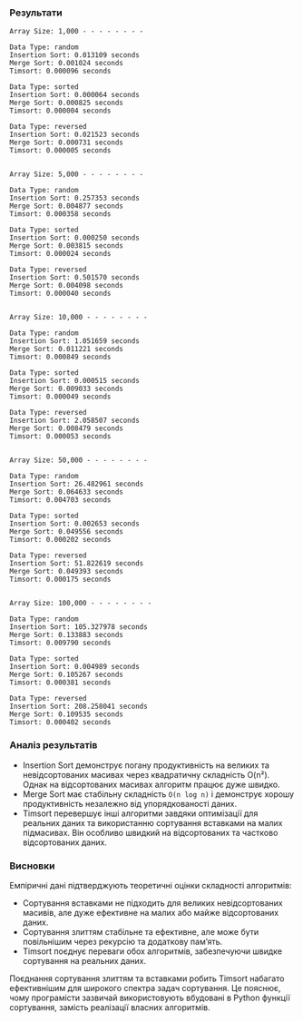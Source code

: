### Результати

```
Array Size: 1,000 - - - - - - - -

Data Type: random
Insertion Sort: 0.013109 seconds
Merge Sort: 0.001024 seconds
Timsort: 0.000096 seconds

Data Type: sorted
Insertion Sort: 0.000064 seconds
Merge Sort: 0.000825 seconds
Timsort: 0.000004 seconds

Data Type: reversed
Insertion Sort: 0.021523 seconds
Merge Sort: 0.000731 seconds
Timsort: 0.000005 seconds


Array Size: 5,000 - - - - - - - -

Data Type: random
Insertion Sort: 0.257353 seconds
Merge Sort: 0.004877 seconds
Timsort: 0.000358 seconds

Data Type: sorted
Insertion Sort: 0.000250 seconds
Merge Sort: 0.003815 seconds
Timsort: 0.000024 seconds

Data Type: reversed
Insertion Sort: 0.501570 seconds
Merge Sort: 0.004098 seconds
Timsort: 0.000040 seconds


Array Size: 10,000 - - - - - - - -

Data Type: random
Insertion Sort: 1.051659 seconds
Merge Sort: 0.011221 seconds
Timsort: 0.000849 seconds

Data Type: sorted
Insertion Sort: 0.000515 seconds
Merge Sort: 0.009033 seconds
Timsort: 0.000049 seconds

Data Type: reversed
Insertion Sort: 2.058507 seconds
Merge Sort: 0.008479 seconds
Timsort: 0.000053 seconds


Array Size: 50,000 - - - - - - - -

Data Type: random
Insertion Sort: 26.482961 seconds
Merge Sort: 0.064633 seconds
Timsort: 0.004703 seconds

Data Type: sorted
Insertion Sort: 0.002653 seconds
Merge Sort: 0.049556 seconds
Timsort: 0.000202 seconds

Data Type: reversed
Insertion Sort: 51.822619 seconds
Merge Sort: 0.049393 seconds
Timsort: 0.000175 seconds


Array Size: 100,000 - - - - - - - -

Data Type: random
Insertion Sort: 105.327978 seconds
Merge Sort: 0.133883 seconds
Timsort: 0.009790 seconds

Data Type: sorted
Insertion Sort: 0.004989 seconds
Merge Sort: 0.105267 seconds
Timsort: 0.000381 seconds

Data Type: reversed
Insertion Sort: 208.258041 seconds
Merge Sort: 0.109535 seconds
Timsort: 0.000402 seconds
```

### Аналіз результатів

- Insertion Sort демонструє погану продуктивність на великих та невідсортованих масивах через квадратичну складність O(n²). Однак на відсортованих масивах алгоритм працює дуже швидко.
- Merge Sort має стабільну складність `O(n log n)` і демонструє хорошу продуктивність незалежно від упорядкованості даних.
- Timsort перевершує інші алгоритми завдяки оптимізації для реальних даних та використанню сортування вставками на малих підмасивах. Він особливо швидкий на відсортованих та частково відсортованих даних.

### Висновки

Емпіричні дані підтверджують теоретичні оцінки складності алгоритмів:

- Сортування вставками не підходить для великих невідсортованих масивів, але дуже ефективне на малих або майже відсортованих даних.
- Сортування злиттям стабільне та ефективне, але може бути повільнішим через рекурсію та додаткову пам’ять.
- Timsort поєднує переваги обох алгоритмів, забезпечуючи швидке сортування на реальних даних.

Поєднання сортування злиттям та вставками робить Timsort набагато ефективнішим для широкого спектра задач сортування. Це пояснює, чому програмісти зазвичай використовують вбудовані в Python функції сортування, замість реалізації власних алгоритмів.
